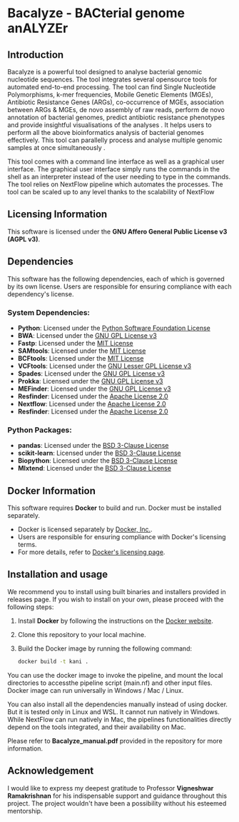 # Bacalyze - BACterial genome anALYZEr

## Introduction
Bacalyze is a powerful tool designed to analyse bacterial genomic nucleotide sequences. The tool integrates several opensource tools for automated end-to-end processing. The tool can find Single Nucleotide Polymorphisms, k-mer frequencies, Mobile Genetic Elements (MGEs), Antibiotic Resistance Genes (ARGs), co-occurrence of MGEs, association between ARGs & MGEs, de novo assembly of raw reads, perform de novo annotation of bacterial genomes, predict antibiotic resistance phenotypes and provide insightful visualisations of the analyses . It helps users to perform all the above bioinformatics analysis of bacterial genomes effectively. This tool can parallelly process and analyse multiple genomic samples at once simultaneously .

This tool comes with a command line interface as well as a graphical user interface. The graphical user interface simply runs the commands in the shell as an interpreter instead of the user needing to type in the commands. The tool relies on NextFlow pipeline which automates the processes. The tool can be scaled up to any level thanks to the scalability of NextFlow

## Licensing Information

This software is licensed under the **GNU Affero General Public License v3 (AGPL v3)**.

## Dependencies

This software has the following dependencies, each of which is governed by its own license. Users are responsible for ensuring compliance with each dependency's license.

### System Dependencies:
- **Python**: Licensed under the [Python Software Foundation License](https://docs.python.org/3/license.html)
- **BWA**: Licensed under the [GNU GPL License v3](https://github.com/lh3/bwa?tab=GPL-3.0-1-ov-file)
- **Fastp**: Licensed under the [MIT License](https://github.com/OpenGene/fastp/blob/master/LICENSE)
- **SAMtools**: Licensed under the [MIT License](https://github.com/samtools/samtools/blob/develop/LICENSE)
- **BCFtools**: Licensed under the [MIT License](https://github.com/samtools/bcftools/blob/develop/LICENSE)
- **VCFtools**: Licensed under the [GNU Lesser GPL License v3](https://github.com/vcftools/vcftools/blob/master/LICENSE)
- **Spades**: Licensed under the [GNU GPL License v3](https://github.com/ablab/spades?tab=License-1-ov-file)
- **Prokka**: Licensed under the [GNU GPL License v3](https://raw.githubusercontent.com/tseemann/prokka/master/doc/LICENSE.Prokka)
- **MEFinder**: Licensed under the [GNU GPL License v3](https://pypi.org/search/?c=License+%3A%3A+OSI+Approved+%3A%3A+GNU+General+Public+License+v3+%28GPLv3%29)
- **Resfinder**: Licensed under the [Apache License 2.0](https://github.com/genomicepidemiology/resfinder?tab=License-1-ov-file)
- **Nextflow**: Licensed under the [Apache License 2.0](https://github.com/nextflow-io/nextflow/tree/master?tab=Apache-2.0-1-ov-file)
- **Resfinder**: Licensed under the [Apache License 2.0](https://github.com/genomicepidemiology/resfinder?tab=License-1-ov-file)

### Python Packages:
- **pandas**: Licensed under the [BSD 3-Clause License](https://github.com/pandas-dev/pandas/blob/main/LICENSE)
- **scikit-learn**: Licensed under the [BSD 3-Clause License](https://github.com/scikit-learn/scikit-learn/blob/main/COPYING)
- **Biopython**: Licensed under the [BSD 3-Clause License](https://github.com/biopython/biopython?tab=License-2-ov-file)
- **Mlxtend**: Licensed under the [BSD 3-Clause License](https://github.com/rasbt/mlxtend/blob/master/LICENSE-BSD3.txt)

## Docker Information

This software requires **Docker** to build and run. Docker must be installed separately.

- Docker is licensed separately by [Docker, Inc.](https://www.docker.com/).
- Users are responsible for ensuring compliance with Docker's licensing terms.
- For more details, refer to [Docker's licensing page](https://docs.docker.com/subscription/desktop-license/).

## Installation and usage

We recommend you to install using built binaries and installers provided in releases page. If you wish to install on your own, please proceed with the following steps:

1. Install **Docker** by following the instructions on the [Docker website](https://www.docker.com/get-started).
2. Clone this repository to your local machine.
3. Build the Docker image by running the following command:
   
   ```bash
   docker build -t kani .

You can use the docker image to invoke the pipeline, and mount the local directories to accessthe pipeline script (main.nf) and other input files. Docker image can run universally in Windows / Mac / Linux.


You can also install all the dependencies manually instead of using docker. But it is tested only in Linux and WSL. It cannot run natively in Windows. While NextFlow can run natively in Mac, the pipelines functionalities directly depend on the tools integrated, and their availability on Mac.

Please refer to **Bacalyze_manual.pdf** provided in the repository for more information. 

## Acknowledgement
I would like to express my deepest gratitude to Professor **Vigneshwar Ramakrishnan** for his indispensable support and guidance throughout this project. The project wouldn't have been a possibility without his esteemed mentorship.